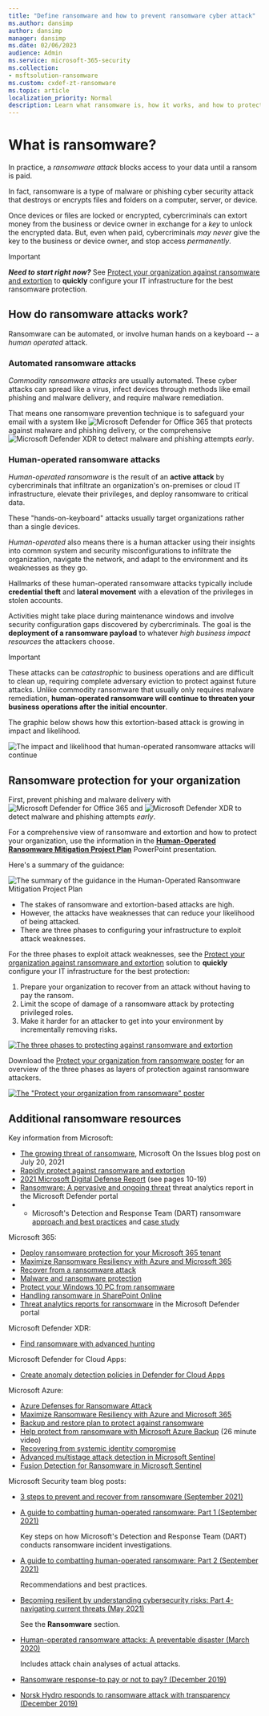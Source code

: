 ```yaml
---
title: "Define ransomware and how to prevent ransomware cyber attack"
ms.author: dansimp
author: dansimp
manager: dansimp
ms.date: 02/06/2023
audience: Admin
ms.service: microsoft-365-security
ms.collection:
- msftsolution-ransomware
ms.custom: cxdef-zt-ransomware
ms.topic: article
localization_priority: Normal
description: Learn what ransomware is, how it works, and how to protect against it with links to the Microsoft products that help prevent ransomware.
---
```


# What is ransomware?

In practice, a *ransomware attack* blocks access to your data until a ransom is paid.

In fact, ransomware is a type of malware or phishing cyber security attack that destroys or encrypts files and folders on a computer, server, or device.

Once devices or files are locked or encrypted, cybercriminals can extort money from the business or device owner in exchange for a *key* to unlock the encrypted data. But, even when paid, cybercriminals *may never* give the key to the business or device owner, and stop access *permanently*.

> [!IMPORTANT]
> ***Need to start right now?*** See [Protect your organization against ransomware and extortion](protect-against-ransomware.md) to **quickly** configure your IT infrastructure for the best ransomware protection.

## How do ransomware attacks work?

Ransomware can be automated, or involve human hands on a keyboard -- a *human operated* attack.

### Automated ransomware attacks

*Commodity ransomware attacks* are usually automated. These cyber attacks can spread like a virus, infect devices through methods like email phishing and malware delivery, and require malware remediation.

That means one ransomware prevention technique is to safeguard your email with a system like 
![**Microsoft Defender for Office 365**](/microsoft-365/security/office-365-security/?view=o365-worldwide) that protects against malware and phishing delivery, or the comprehensive ![**Microsoft Defender XDR**](https://www.microsoft.com/security/business/siem-and-xdr/microsoft-defender-xdr) to detect malware and phishing attempts *early*.

### Human-operated ransomware attacks

*Human-operated ransomware* is the result of an **active attack** by cybercriminals that infiltrate an organization's on-premises or cloud IT infrastructure, elevate their privileges, and deploy ransomware to critical data.

These "hands-on-keyboard" attacks usually target organizations rather than a single devices.

*Human-operated* also means there is a human attacker using their insights into common system and security misconfigurations to infiltrate the organization, navigate the network, and adapt to the environment and its weaknesses as they go.

Hallmarks of these human-operated ransomware attacks typically include **credential theft** and **lateral movement** with a elevation of the privileges in stolen accounts.

Activities might take place during maintenance windows and involve security configuration gaps discovered by cybercriminals. The goal is the **deployment of a ransomware payload** to whatever *high business impact resources* the attackers choose.

> [!IMPORTANT]
> These attacks can be *catastrophic* to business operations and are difficult to clean up, requiring complete adversary eviction to protect against future attacks. Unlike commodity ransomware that usually only requires malware remediation, **human-operated ransomware will continue to threaten your business operations after the initial encounter**.

The graphic below shows how this extortion-based attack is growing in impact and likelihood.

![The impact and likelihood that human-operated ransomware attacks will continue](media/human-operated-ransomware/ransomware-extortion-based-attack.png)

## Ransomware protection for your organization

First, prevent phishing and malware delivery with ![**Microsoft Defender for Office 365**](/microsoft-365/security/office-365-security/?view=o365-worldwide) and ![**Microsoft Defender XDR**](https://www.microsoft.com/security/business/siem-and-xdr/microsoft-defender-xdr) to detect malware and phishing attempts *early*.

For a comprehensive view of ransomware and extortion and how to protect your organization, use the information in the **[Human-Operated Ransomware Mitigation Project Plan](https://download.microsoft.com/download/7/5/1/751682ca-5aae-405b-afa0-e4832138e436/RansomwareRecommendations.pptx)** PowerPoint presentation. 

Here's a summary of the guidance:

![The summary of the guidance in the Human-Operated Ransomware Mitigation Project Plan](media/human-operated-ransomware/stakes-weaknesses-plan.png)

- The stakes of ransomware and extortion-based attacks are high.
- However, the attacks have weaknesses that can reduce your likelihood of being attacked.
- There are three phases to configuring your infrastructure to exploit attack weaknesses.

For the three phases to exploit attack weaknesses, see the [Protect your organization against ransomware and extortion](protect-against-ransomware.md) solution to **quickly** configure your IT infrastructure for the best protection:

1. Prepare your organization to recover from an attack without having to pay the ransom.
2. Limit the scope of damage of a ransomware attack by protecting privileged roles.
3. Make it harder for an attacker to get into your environment by incrementally removing risks.

[![The three phases to protecting against ransomware and extortion](media/protect-against-ransomware/protect-against-ransomware-phases.png)](protect-against-ransomware.md)

Download the [Protect your organization from ransomware poster](https://download.microsoft.com/download/5/e/3/5e37cbff-9a7a-45b2-8b95-6d3cc5426301/protect-your-organization-from-ransomware.pdf) for an overview of the three phases as layers of protection against ransomware attackers.

[![The "Protect your organization from ransomware" poster](media/human-operated-ransomware/ransomware-poster-thumbnail.png)](https://download.microsoft.com/download/5/e/3/5e37cbff-9a7a-45b2-8b95-6d3cc5426301/protect-your-organization-from-ransomware.pdf)

## Additional ransomware resources

Key information from Microsoft:

- [The growing threat of ransomware](https://blogs.microsoft.com/on-the-issues/2021/07/20/the-growing-threat-of-ransomware/), Microsoft On the Issues blog post on July 20, 2021
- [Rapidly protect against ransomware and extortion](protect-against-ransomware.md)
- [2021 Microsoft Digital Defense Report](https://www.microsoft.com/security/business/microsoft-digital-defense-report) (see pages 10-19)
- [Ransomware: A pervasive and ongoing threat](https://security.microsoft.com/threatanalytics3/05658b6c-dc62-496d-ad3c-c6a795a33c27/overview) threat analytics report in the Microsoft Defender portal
- - Microsoft's Detection and Response Team (DART) ransomware [approach and best practices](/security/operations/incident-response-playbook-dart-ransomware-approach) and [case study](dart-ransomware-case-study.md)

Microsoft 365:

- [Deploy ransomware protection for your Microsoft 365 tenant](/microsoft-365/solutions/ransomware-protection-microsoft-365)
- [Maximize Ransomware Resiliency with Azure and Microsoft 365](https://azure.microsoft.com/resources/maximize-ransomware-resiliency-with-azure-and-microsoft-365/)
- [Recover from a ransomware attack](/microsoft-365/security/office-365-security/recover-from-ransomware)
- [Malware and ransomware protection](/compliance/assurance/assurance-malware-and-ransomware-protection)
- [Protect your Windows 10 PC from ransomware](https://support.microsoft.com//windows/protect-your-pc-from-ransomware-08ed68a7-939f-726c-7e84-a72ba92c01c3)
- [Handling ransomware in SharePoint Online](/sharepoint/troubleshoot/security/handling-ransomware-in-sharepoint-online)
- [Threat analytics reports for ransomware](https://security.microsoft.com/threatanalytics3?page_size=30&filters=tags%3DRansomware&ordering=-lastUpdatedOn&fields=displayName,alertsCount,impactedEntities,reportType,createdOn,lastUpdatedOn,tags,flag) in the Microsoft Defender portal

Microsoft Defender XDR:

- [Find ransomware with advanced hunting](/microsoft-365/security/defender/advanced-hunting-find-ransomware)

Microsoft Defender for Cloud Apps:

-  [Create anomaly detection policies in Defender for Cloud Apps](/cloud-app-security/anomaly-detection-policy)

Microsoft Azure:

- [Azure Defenses for Ransomware Attack](https://azure.microsoft.com/resources/azure-defenses-for-ransomware-attack/)
- [Maximize Ransomware Resiliency with Azure and Microsoft 365](https://azure.microsoft.com/resources/maximize-ransomware-resiliency-with-azure-and-microsoft-365/)
- [Backup and restore plan to protect against ransomware](/azure/security/fundamentals/backup-plan-to-protect-against-ransomware)
- [Help protect from ransomware with Microsoft Azure Backup](https://www.youtube.com/watch?v=VhLOr2_1MCg) (26 minute video)
- [Recovering from systemic identity compromise](/azure/security/fundamentals/recover-from-identity-compromise)
- [Advanced multistage attack detection in Microsoft Sentinel](/azure/sentinel/fusion#ransomware)
- [Fusion Detection for Ransomware in Microsoft Sentinel](https://techcommunity.microsoft.com/t5/azure-sentinel/what-s-new-fusion-detection-for-ransomware/ba-p/2621373)

Microsoft Security team blog posts:

- [3 steps to prevent and recover from ransomware (September 2021)](https://www.microsoft.com/security/blog/2021/09/07/3-steps-to-prevent-and-recover-from-ransomware/)
- [A guide to combatting human-operated ransomware: Part 1 (September 2021)](https://www.microsoft.com/security/blog/2021/09/20/a-guide-to-combatting-human-operated-ransomware-part-1/)

  Key steps on how Microsoft's Detection and Response Team (DART) conducts ransomware incident investigations.

- [A guide to combatting human-operated ransomware: Part 2 (September 2021)](https://www.microsoft.com/security/blog/2021/09/27/a-guide-to-combatting-human-operated-ransomware-part-2/)

  Recommendations and best practices.

- [Becoming resilient by understanding cybersecurity risks: Part 4-navigating current threats (May 2021)](https://www.microsoft.com/security/blog/2021/05/26/becoming-resilient-by-understanding-cybersecurity-risks-part-4-navigating-current-threats/)

  See the **Ransomware** section.

- [Human-operated ransomware attacks: A preventable disaster (March 2020)](https://www.microsoft.com/security/blog/2020/03/05/human-operated-ransomware-attacks-a-preventable-disaster/)

  Includes attack chain analyses of actual attacks.

- [Ransomware response-to pay or not to pay? (December 2019)](https://www.microsoft.com/security/blog/2019/12/16/ransomware-response-to-pay-or-not-to-pay/)
- [Norsk Hydro responds to ransomware attack with transparency (December 2019)](https://www.microsoft.com/security/blog/2019/12/17/norsk-hydro-ransomware-attack-transparency/)
